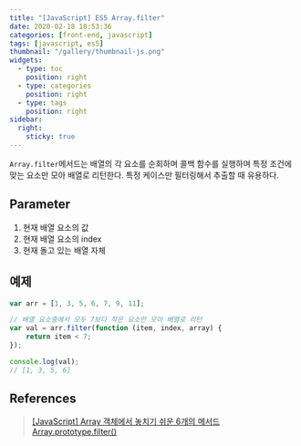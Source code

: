```yaml
---
title: "[JavaScript] ES5 Array.filter"
date: 2020-02-18 18:53:36
categories: [front-end, javascript]
tags: [javascript, es5]
thumbnail: "/gallery/thumbnail-js.png"
widgets:
  - type: toc
    position: right
  - type: categories
    position: right
  - type: tags
    position: right
sidebar:
  right:
    sticky: true
---
```


`Array.filter`메서드는 배열의 각 요소를 순회하며 콜백 함수를 실행하며 특정 조건에 맞는 요소만 모아 배열로 리턴한다. 특정 케이스만 필터링해서 추출할 때 유용하다. 

<!-- more -->

## Parameter

1. 현재 배열 요소의 값
2. 현재 배열 요소의 index
3. 현재 돌고 있는 배열 자체

## 예제

```javascript
var arr = [1, 3, 5, 6, 7, 9, 11];

// 배열 요소중에서 모두 7보다 작은 요소만 모아 배열로 리턴
var val = arr.filter(function (item, index, array) {
    return item < 7;
});

console.log(val);
// [1, 3, 5, 6]
```

## References
> [[JavaScript] Array 객체에서 놓치기 쉬운 6개의 메서드](https://programmingsummaries.tistory.com/357)  
> [Array.prototype.filter()](https://developer.mozilla.org/ko/docs/Web/JavaScript/Reference/Global_Objects/Array/filter)
